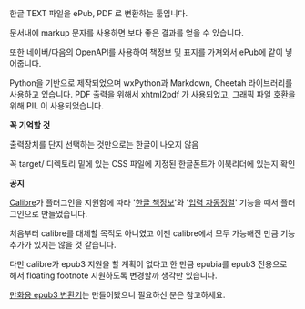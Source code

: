 한글 TEXT 파일을 ePub, PDF 로 변환하는 툴입니다.

문서내에 markup 문자를 사용하면 보다 좋은 결과를 얻을 수 있습니다.

또한 네이버/다음의 OpenAPI를 사용하여 책정보 및 표지를 가져와서 ePub에 같이 넣어줍니다.

Python을 기반으로 제작되었으며 wxPython과 Markdown, Cheetah 라이브러리를 사용하고 있습니다.
PDF 출력을 위해서 xhtml2pdf 가 사용되었고, 그래픽 파일 호환을 위해 PIL 이 사용되었습니다.



**꼭 기억할 것**

출력장치를 단지 선택하는 것만으로는 한글이 나오지 않음

꼭 target/ 디렉토리 밑에 있는 CSS 파일에 지정된 한글폰트가 이북리더에 있는지 확인



**공지**

[Calibre](http://calibre-ebook.com)가 플러그인을 지원함에 따라 '[한글 책정보](https://github.com/hojel/calibre-aladin-metadata-plugin)'와 '[입력 자동정렬](https://github.com/hojel/calibre-hangul-reformatter-plugin)' 기능을 때서 플러그인으로 만들었습니다.

처음부터 calibre를 대체할 목적도 아니였고 이젠 calibre에서 모두 가능해진 만큼 기능추가가 있지는 않을 것 같습니다.

다만 calibre가 epub3 지원을 할 계획이 없다고 한 만큼 epubia를 epub3 전용으로 해서 floating footnote 지원하도록 변경할까 생각만 있습니다.

[만화용 epub3 변환기](https://github.com/hojel/cbz2epub3)는 만들어봤으니 필요하신 분은 참고하세요.
